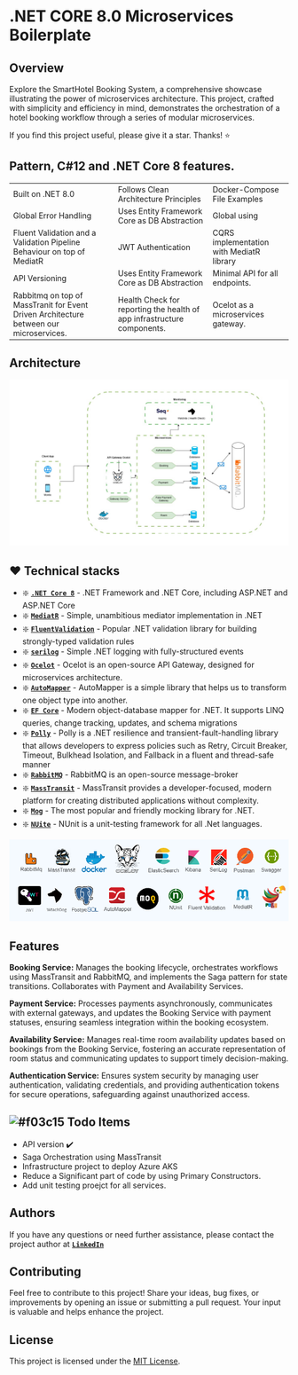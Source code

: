 # .NET CORE 8.0 Microservices Boilerplate

## Overview

Explore the SmartHotel Booking System, a comprehensive showcase illustrating the power of microservices architecture. This project, crafted with simplicity and efficiency in mind, demonstrates the orchestration of a hotel booking workflow through a series of modular microservices.

If you find this project useful, please give it a star. Thanks! ⭐


## Pattern, C#12 and .NET Core 8 features.

|   |    |   |
|---|---|---|
| Built on .NET 8.0  |Follows Clean Architecture Principles   | Docker-Compose File Examples  |
| Global Error Handling  |Uses Entity Framework Core as DB Abstraction   |Global using |
| Fluent Validation and a Validation Pipeline Behaviour on top of MediatR  |JWT Authentication   |CQRS implementation with MediatR library |
|API Versioning  |Uses Entity Framework Core as DB Abstraction   |Minimal API for all endpoints. |
|Rabbitmq on top of MassTranit for Event Driven Architecture between our microservices.  |Health Check for reporting the health of app infrastructure components.   |Ocelot as a microservices gateway. |
 





 
 
   

## Architecture
![techStack](https://raw.githubusercontent.com/askarmus/SmartHotel/master/Assets/archi-diag.jpg)  


## :hearts: Technical stacks


- ❇️ **[`.NET Core 8`](https://dotnet.microsoft.com/download)** - .NET Framework and .NET Core, including ASP.NET and ASP.NET Core
- ❇️ **[`MediatR`](https://github.com/jbogard/MediatR)** - Simple, unambitious mediator implementation in .NET
- ❇️ **[`FluentValidation`](https://github.com/FluentValidation/FluentValidation)** - Popular .NET validation library for building strongly-typed validation rules
- ❇️ **[`serilog`](https://github.com/serilog/serilog)** - Simple .NET logging with fully-structured events
- ❇️ **[`Ocelot`](https://github.com/ThreeMammals/Ocelot)** - Ocelot is an open-source API Gateway, designed for microservices architecture.
- ❇️ **[`AutoMapper`](https://automapper.org/)** - AutoMapper is a simple library that helps us to transform one object type into another.
- ❇️ **[`EF Core`](https://github.com/dotnet/efcore)** - Modern object-database mapper for .NET. It supports LINQ queries, change tracking, updates, and schema migrations
- ❇️ **[`Polly`](https://github.com/App-vNext/Polly)** - Polly is a .NET resilience and transient-fault-handling library that allows developers to express policies such as Retry, Circuit Breaker, Timeout, Bulkhead Isolation, and Fallback in a fluent and thread-safe manner
- ❇️ **[`RabbitMQ`](https://automapper.org)** - RabbitMQ is an open-source message-broker
- ❇️ **[`MassTransit`](https://masstransit.io/)** - MassTransit provides a developer-focused, modern platform for creating distributed applications without complexity.
- ❇️ **[`Mog`](https://github.com/devlooped/moq)** - The most popular and friendly mocking library for .NET.
- ❇️ **[`NUite`](https://nunit.org/)** - NUnit is a unit-testing framework for all .Net languages.

![techStack](https://github.com/askarmus/SmartHotel/blob/master/Assets/techStack.png)  

## Features
 **Booking Service:**  Manages the booking lifecycle, orchestrates workflows using MassTransit and RabbitMQ, and implements the Saga pattern for state transitions. Collaborates with Payment and Availability Services.

**Payment Service:** Processes payments asynchronously, communicates with external gateways, and updates the Booking Service with payment statuses, ensuring seamless integration within the booking ecosystem. 

**Availability Service:** Manages real-time room availability updates based on bookings from the Booking Service, fostering an accurate representation of room status and communicating updates to support timely decision-making.

**Authentication Service:** Ensures system security by managing user authentication, validating credentials, and providing authentication tokens for secure operations, safeguarding against unauthorized access.

## ![#f03c15](https://placehold.co/15x15/f03c15/f03c15.png) Todo Items
- API version ✔️
- Saga Orchestration using MassTransit
- Infrastructure project to deploy Azure AKS
- Reduce a Significant part of code by using Primary Constructors.
- Add unit testing proejct for all services.

## Authors

If you have any questions or need further assistance, please contact the project author at **[`LinkedIn`](https://www.linkedin.com/in/askarmus/)**

## Contributing

Feel free to contribute to this project! Share your ideas, bug fixes, or improvements by opening an issue or submitting a pull request. Your input is valuable and helps enhance the project.

## License

This project is licensed under the [MIT License](LICENSE).
